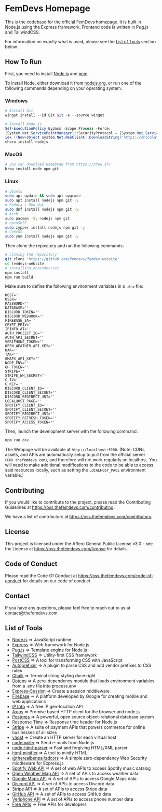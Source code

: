 # FemDevs Homepage

This is the codebase for the official FemDevs homepage. It is built in Node.js using the Express framework.
Frontend code is written in Pug.js and TailwindCSS.

For information on exactly what is used, please see the [List of Tools](#list-of-tools) section below.

## How To Run

First, you need to install [Node.js](https://nodejs.org/) and [npm](https://npmjs.com).

To install Node, either download it from [nodejs.org](https://nodejs.org/), or run one of the following
commands depending on your operating system:

### Windows

```powershell
# Install Git
winget install --id Git.Git -e --source winget

# Install Node.js
Set-ExecutionPolicy Bypass -Scope Process -Force;
[System.Net.ServicePointManager]::SecurityProtocol = [System.Net.ServicePointManager]::SecurityProtocol -bor 3072;
iex ((New-Object System.Net.WebClient).DownloadString('https://chocolatey.org/install.ps1'));
choco install nodejs
```

### MacOS

```bash
# you can download Homebrew from https://brew.sh/
brew install node npm git
```

### Linux

```bash
# Ubuntu
sudo apt update && sudo apt upgrade
sudo apt install nodejs npm git -y
# Fedora / Red Hat
sudo dnf install nodejs npm git -y
# Arch
sudo pacman -Sy nodejs npm git
# openSUSE
sudo zypper install nodejs npm git -y
# CentOS
sudo yum install nodejs npm git -y
```

Then clone the repository and run the following commands:

```bash
# cloning the repository
git clone "https://github.com/femdevs/femdev-website"
cd femdevs-website
# installing dependencies
npm install
npm run build
```

Make sure to define the following environment variables in a `.env` file:

```env
HOST=''
USER=''
PASSWORD=''
DATABASE=''
DISCORD_TOKEN=''
DISCORD_WEBHOOK=''
FIREBASE_SA=''
CRYPT_PRIV=''
IPINFO_AT=''
AUTH_PROJECT_ID=''
AUTH_API_SECRET=''
VERIPHONE_TOKEN=''
OPEN_WEATHER_API_KEY=''
DAK=''
TAK=''
GMAPS_API_KEY=''
NODE_ENV=''
GH_TOKEN=''
STRIPE=''
STRIPE_WH_SECRET=''
C_IV=''
C_KEY=''
DISCORD_CLIENT_ID=''
DISCORD_CLIENT_SECRET=''
DISCORD_REDIRECT_URI=''
LOCALHOST_PAGE=''
SPOTIFY_CLIENT_ID=''
SPOTIFY_CLIENT_SECRET=''
SPOTIFY_REDIRECT_URI=''
SPOTIFY_REFRESH_TOKEN=''
SPOTIFY_ACCESS_TOKEN=''
```

Then, launch the development server with the following command:

```bash
npm run dev
```

The Webpage will be available at `http://localhost:3000`. (Note; CDNs, assets, and APIs are automatically setup to pull from the official server (`XXX.thefemdevs.com`), and therefore will not work regularly on localhost. You will need to make additional modifications to the code to be able to access said resources locally, such as setting the `LOCALHOST_PAGE` environment variable.)

## Contributing

If you would like to contribute to the project, please read the Contributing Guidelines at <https://oss.thefemdevs.com/contributing>.

We have a list of contributors at <https://oss.thefemdevs.com/contributors>.

## License

This project is licensed under the Affero General Public License v3.0 - see the License at <https://oss.thefemdevs.com/license> for details.

## Code of Conduct

Please read the Code Of Conduct at <https://oss.thefemdevs.com/code-of-conduct> for details on our code of conduct.

## Contact

If you have any questions, please feel free to reach out to us at <contact@thefemdevs.com>.

## List of Tools

- [Node.js](https://nodejs.org/) => JavaScript runtime
- [Express](https://expressjs.com/) => Web framework for Node.js
- [Pug.js](https://pugjs.org/) => Template engine for Node.js
- [TailwindCSS](https://tailwindcss.com/) => Utility-first CSS framework
- [PostCSS](https://postcss.org/) => A tool for transforming CSS with JavaScript
- [Autoprefixer](https://npmjs.com/package/autoprefixer) => A plugin to parse CSS and add vendor prefixes to CSS rules
- [Chalk](https://npmjs.com/package/chalk) => Terminal string styling done right
- [Dotenv](https://npmjs.com/package/dotenv) => A zero-dependency module that loads environment variables from a .env file into process.env
- [Express-Session](https://npmjs.com/package/express-session) => Create a session middleware
- [Firebase](https://firebase.google.com/) => A platform developed by Google for creating mobile and web applications
- [IP Info](https://ipinfo.io/) => A free IP geo-location API
- [Axios](https://npmjs.com/package/axios) => Promise based HTTP client for the browser and node.js
- [Postgres](https://www.postgresql.org/) => A powerful, open source object-relational database system
- [Response Time](https://npmjs.com/package/response-time) => Response time header for Node.js
- [Stripe](https://stripe.com/) => A suite of payment APIs that powers commerce for online businesses of all sizes
- [vhost](https://npmjs.com/package/vhost) => Create an HTTP server for each virtual host
- [nodemailer](https://nodemailer.com/) => Send e-mails from Node.js
- [node-html-parser](https://npmjs.com/package/node-html-parser) => Fast and forgiving HTML/XML parser
- [html-minifier](https://npmjs.com/package/html-minifier) => A tool to minify HTML
- [@therealbenpai/zdcors](https://npmjs.com/package/@therealbenpai/zdcors) => A simple zero-dependency Web Security middleware for Express.js
- [Spotify Web API](https://developer.spotify.com/documentation/web-api/) => A set of web APIs to access Spotify music catalog
- [Open Weather Map API](https://openweathermap.org/api) => A set of APIs to access weather data
- [Google Maps API](https://developers.google.com/maps) => A set of APIs to access Google Maps data
- [Discord API](https://discord.com/developers/docs/intro) => A set of APIs to access Discord data
- [Stripe API](https://stripe.com/docs/api) => A set of APIs to access Stripe data
- [GitHub API](https://docs.github.com/en/rest) => A set of APIs to access GitHub data
- [Veriphone API](https://veriphone.io/) => A set of APIs to access phone number data
- [Free APIs](https://free-apis.github.io/) => Free APIs for developers

